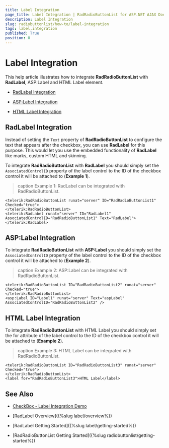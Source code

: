 ```yaml
---
title: Label Integration
page_title: Label Integration | RadRadioButtonList for ASP.NET AJAX Documentation
description: Label Integration
slug: radiobuttonlist/how-to/label-integration
tags: label,integration
published: True
position: 0
---
```


# Label Integration

This help article illustrates how to integrate **RadRadioButtonList** with **RadLabel**, ASP:Label and HTML Label element.

 * [RadLabel Integration](#radlabel-integration)
 
 * [ASP:Label Integration](#asplabel-integration)
 
 * [HTML Label Integration](#html-label-integration)

## RadLabel Integration

Instead of setting the `Text` property of **RadRadioButtonList** to configure the text that appears after the checkbox, you can use **RadLabel** for this purpose. This would let you use the embedded functionality of **RadLabel** like marks, custom HTML and skinning.

To integrate **RadRadioButtonList** with **RadLabel** you should simply set the `AssociatedControlID` property of the label control to the ID of the checkbox control it will be attached to (**Example 1**).

>caption Example 1: RadLabel can be integrated with RadRadioButtonList. 

````ASP.NET
<telerik:RadRadioButtonList runat="server" ID="RadRadioButtonList1" Checked="true">
</telerik:RadRadioButtonList>
<telerik:RadLabel runat="server" ID="RadLabel1" AssociatedControlID="RadRadioButtonList1" Text="RadLabel">
</telerik:RadLabel>
````

## ASP:Label Integration 

To integrate **RadRadioButtonList** with **ASP:Label** you should simply set the `AssociatedControlID` property of the label control to the ID of the checkbox control it will be attached to (**Example 2**).

>caption Example 2: ASP:Label can be integrated with RadRadioButtonList. 

````ASP.NET
<telerik:RadRadioButtonList ID="RadRadioButtonList2" runat="server" Checked="true">
</telerik:RadRadioButtonList>
<asp:Label ID="Label1" runat="server" Text="aspLabel" AssociatedControlID="RadRadioButtonList2" />
```` 

## HTML Label Integration 

To integrate **RadRadioButtonList** with HTML Label you should simply set the for attribute of the label control to the ID of the checkbox control it will be attached to (**Example 2**).

>caption Example 3: HTML Label can be integrated with RadRadioButtonList. 

````ASP.NET
<telerik:RadRadioButtonList ID="RadRadioButtonList3" runat="server" Checked="true">
</telerik:RadRadioButtonList>
<label for="RadRadioButtonList3">HTML Label</label>
```` 

## See Also
 
 * [CheckBox - Label Integration Demo](http://demos.telerik.com/aspnet-ajax/checkbox/application-scenarios/label-integration/defaultcs.aspx)
 
 * [RadLabel Overview]({%slug label/overview%})
 
 * [RadLabel Getting Started]({%slug label/getting-started%})
  
 * [RadRadioButtonList Getting Started]({%slug radiobuttonlist/getting-started%})
 
 

